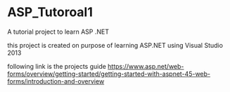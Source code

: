 # ASP_Tutoroal1
A tutorial project to learn ASP .NET

this project is created on purpose of learning ASP.NET using Visual Studio 2013

following link is the projects guide
https://www.asp.net/web-forms/overview/getting-started/getting-started-with-aspnet-45-web-forms/introduction-and-overview
